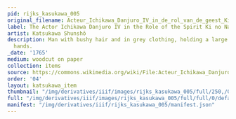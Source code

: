 ```yaml
---
pid: rijks_kasukawa_005
original_filename: Acteur_Ichikawa_Danjuro_IV_in_de_rol_van_de_geest_Ki_no_Natora-Rijksmuseum_RP-P-1956-662.jpeg
label: The Actor Ichikawa Danjuro IV in the Role of the Spirit Ki no Natora
artist: Katsukawa Shunshō
description: Man with bushy hair and in grey clothing, holding a large stick in both
  hands.
_date: '1765'
medium: woodcut on paper
collection: items
source: https://commons.wikimedia.org/wiki/File:Acteur_Ichikawa_Danjuro_IV_in_de_rol_van_de_geest_Ki_no_Natora-Rijksmuseum_RP-P-1956-662.jpeg
order: '04'
layout: katsukawa_item
thumbnail: "/img/derivatives/iiif/images/rijks_kasukawa_005/full/250,/0/default.jpg"
full: "/img/derivatives/iiif/images/rijks_kasukawa_005/full/full/0/default.jpg"
manifest: "/img/derivatives/iiif/rijks_kasukawa_005/manifest.json"
---
```


